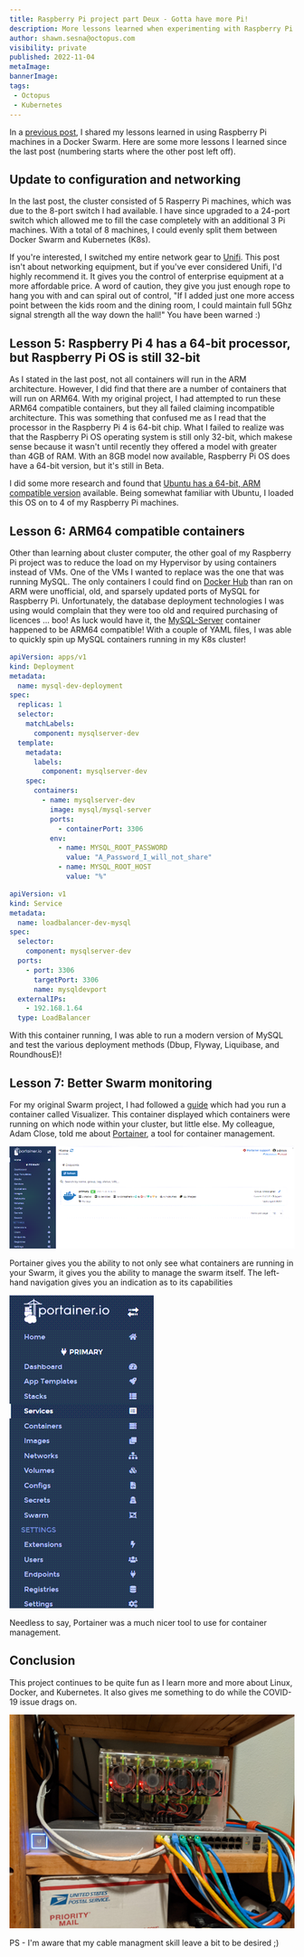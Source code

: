 ```yaml
---
title: Raspberry Pi project part Deux - Gotta have more Pi!
description: More lessons learned when experimenting with Raspberry Pi cluster computing.
author: shawn.sesna@octopus.com
visibility: private
published: 2022-11-04
metaImage: 
bannerImage: 
tags:
 - Octopus
 - Kubernetes
---
```


In a [previous post](https://octopus.com/blog/raspberry-pi-cluster-lessons-learned), I shared my lessons learned in using Raspberry Pi machines in a Docker Swarm.  Here are some more lessons I learned since the last post (numbering starts where the other post left off).

## Update to configuration and networking

In the last post, the cluster consisted of 5 Rasperry Pi machines, which was due to the 8-port switch I had available.  I have since upgraded to a 24-port switch which allowed me to fill the case completely with an additional 3 Pi machines.  With a total of 8 machines, I could evenly split them between Docker Swarm and Kubernetes (K8s).

If you're interested, I switched my entire network gear to [Unifi](https://www.ui.com).  This post isn't about networking equipment, but if you've ever considered Unifi, I'd highly recommend it.  It gives you the control of enterprise equipment at a more affordable price.  A word of caution, they give you just enough rope to hang you with and can spiral out of control, "If I added just one more access point between the kids room and the dining room, I could maintain full 5Ghz signal strength all the way down the hall!"  You have been warned :)

## Lesson 5:  Raspberry Pi 4 has a 64-bit processor, but Raspberry Pi OS is still 32-bit
As I stated in the last post, not all containers will run in the ARM architecture.  However, I did find that there are a number of containers that will run on ARM64.  With my original project, I had attempted to run these ARM64 compatible containers, but they all failed claiming incompatible architecture.  This was something that confused me as I read that the processor in the Raspberry Pi 4 is 64-bit chip.  What I failed to realize was that the Raspberry Pi OS operating system is still only 32-bit, which makese sense because it wasn't until recently they offered a model with greater than 4GB of RAM.  With an 8GB model now available, Raspberry Pi OS does have a 64-bit version, but it's still in Beta.

I did some more research and found that [Ubuntu has a 64-bit, ARM compatible version](https://ubuntu.com/download/raspberry-pi) available.  Being somewhat familiar with Ubuntu, I loaded this OS on to 4 of my Raspberry Pi machines.

## Lesson 6: ARM64 compatible containers
Other than learning about cluster computer, the other goal of my Raspberry Pi project was to reduce the load on my Hypervisor by using containers instead of VMs.  One of the VMs I wanted to replace was the one that was running MySQL.  The only containers I could find on [Docker Hub](https://hub.docker.com) than ran on ARM were unofficial, old, and sparsely updated ports of MySQL for Raspberry Pi.  Unfortunately, the database deployment technologies I was using would complain that they were too old and required purchasing of licences ... boo!  As luck would have it, the [MySQL-Server](https://hub.docker.com/r/mysql/mysql-server) container happened to be ARM64 compatible!  With a couple of YAML files, I was able to quickly spin up MySQL containers running in my K8s cluster!

```yaml mysql-deployment.yaml
apiVersion: apps/v1
kind: Deployment
metadata:
  name: mysql-dev-deployment
spec:
  replicas: 1
  selector:
    matchLabels:
      component: mysqlserver-dev
  template:
    metadata:
      labels:
        component: mysqlserver-dev
    spec:
      containers:
        - name: mysqlserver-dev
          image: mysql/mysql-server
          ports:
            - containerPort: 3306
          env:
            - name: MYSQL_ROOT_PASSWORD
              value: "A_Password_I_will_not_share"
            - name: MYSQL_ROOT_HOST
              value: "%"
```
```yaml mysql-loadbalancer.yaml
apiVersion: v1
kind: Service
metadata:
  name: loadbalancer-dev-mysql
spec:
  selector:
    component: mysqlserver-dev
  ports:
    - port: 3306
      targetPort: 3306
      name: mysqldevport
  externalIPs:
    - 192.168.1.64
  type: LoadBalancer
```

With this container running, I was able to run a modern version of MySQL and test the various deployment methods (Dbup, Flyway, Liquibase, and RoundhousE)!

## Lesson 7: Better Swarm monitoring
For my original Swarm project, I had followed a [guide](https://howchoo.com/g/njy4zdm3mwy/how-to-run-a-raspberry-pi-cluster-with-docker-swarm) which had you run a container called Visualizer.  This container displayed which containers were running on which node within your cluster, but little else.  My colleague, Adam Close, told me about  [Portainer](https://www.portainer.io/), a tool for container management.

![](portainer-home.png)

Portainer gives you the ability to not only see what containers are running in your Swarm, it gives you the ability to manage the swarm itself.  The left-hand navigation gives you an indication as to its capabilities

![](portainer-nav.png)

Needless to say, Portainer was a much nicer tool to use for container management.

## Conclusion
This project continues to be quite fun as I learn more and more about Linux, Docker, and Kubernetes.  It also gives me something to do while the COVID-19 issue drags on.

![](rpi-cluster.jpg)

PS - I'm aware that my cable managment skill leave a bit to be desired ;)